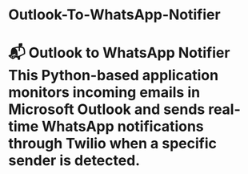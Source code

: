 # Outlook-To-WhatsApp-Notifier
# 📬 Outlook to WhatsApp Notifier  This Python-based application monitors incoming emails in Microsoft Outlook and sends real-time WhatsApp notifications through Twilio when a specific sender is detected.
